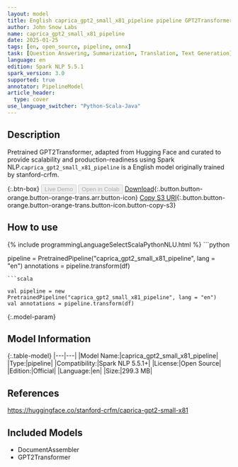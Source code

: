 ```yaml
---
layout: model
title: English caprica_gpt2_small_x81_pipeline pipeline GPT2Transformer from stanford-crfm
author: John Snow Labs
name: caprica_gpt2_small_x81_pipeline
date: 2025-01-25
tags: [en, open_source, pipeline, onnx]
task: [Question Answering, Summarization, Translation, Text Generation]
language: en
edition: Spark NLP 5.5.1
spark_version: 3.0
supported: true
annotator: PipelineModel
article_header:
  type: cover
use_language_switcher: "Python-Scala-Java"
---
```


## Description

Pretrained GPT2Transformer, adapted from Hugging Face and curated to provide scalability and production-readiness using Spark NLP.`caprica_gpt2_small_x81_pipeline` is a English model originally trained by stanford-crfm.

{:.btn-box}
<button class="button button-orange" disabled>Live Demo</button>
<button class="button button-orange" disabled>Open in Colab</button>
[Download](https://s3.amazonaws.com/auxdata.johnsnowlabs.com/public/models/caprica_gpt2_small_x81_pipeline_en_5.5.1_3.0_1737766295507.zip){:.button.button-orange.button-orange-trans.arr.button-icon}
[Copy S3 URI](s3://auxdata.johnsnowlabs.com/public/models/caprica_gpt2_small_x81_pipeline_en_5.5.1_3.0_1737766295507.zip){:.button.button-orange.button-orange-trans.button-icon.button-copy-s3}

## How to use



<div class="tabs-box" markdown="1">
{% include programmingLanguageSelectScalaPythonNLU.html %}
```python

pipeline = PretrainedPipeline("caprica_gpt2_small_x81_pipeline", lang = "en")
annotations =  pipeline.transform(df)   

```
```scala

val pipeline = new PretrainedPipeline("caprica_gpt2_small_x81_pipeline", lang = "en")
val annotations = pipeline.transform(df)

```
</div>

{:.model-param}
## Model Information

{:.table-model}
|---|---|
|Model Name:|caprica_gpt2_small_x81_pipeline|
|Type:|pipeline|
|Compatibility:|Spark NLP 5.5.1+|
|License:|Open Source|
|Edition:|Official|
|Language:|en|
|Size:|299.3 MB|

## References

https://huggingface.co/stanford-crfm/caprica-gpt2-small-x81

## Included Models

- DocumentAssembler
- GPT2Transformer